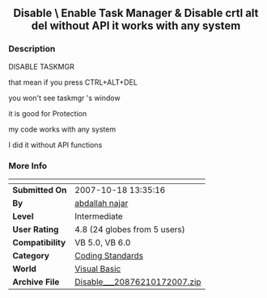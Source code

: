 ﻿<div align="center">

## Disable \\ Enable Task Manager &amp; Disable crtl  alt  del without API it works with any system


</div>

### Description

DISABLE TASKMGR

that mean if you press CTRL+ALT+DEL

you won't see taskmgr 's window

it is good for Protection

my code works with any system

I did it without API functions
 
### More Info
 


<span>             |<span>
---                |---
**Submitted On**   |2007-10-18 13:35:16
**By**             |[abdallah najar](https://github.com/Planet-Source-Code/PSCIndex/blob/master/ByAuthor/abdallah-najar.md)
**Level**          |Intermediate
**User Rating**    |4.8 (24 globes from 5 users)
**Compatibility**  |VB 5\.0, VB 6\.0
**Category**       |[Coding Standards](https://github.com/Planet-Source-Code/PSCIndex/blob/master/ByCategory/coding-standards__1-43.md)
**World**          |[Visual Basic](https://github.com/Planet-Source-Code/PSCIndex/blob/master/ByWorld/visual-basic.md)
**Archive File**   |[Disable\_\_\_20876210172007\.zip](https://github.com/Planet-Source-Code/abdallah-najar-disable-enable-task-manager-amp-disable-crtl-alt-del-without-api-it-works-w__1-69517/archive/master.zip)








